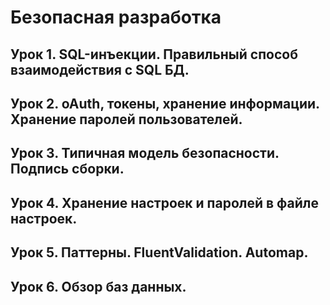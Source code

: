 # Безопасная разработка

## Урок 1. SQL-инъекции. Правильный способ взаимодействия с SQL БД.

## Урок 2. oAuth, токены, хранение информации. Хранение паролей пользователей.

## Урок 3. Типичная модель безопасности. Подпись сборки.

## Урок 4. Хранение настроек и паролей в файле настроек.

## Урок 5. Паттерны. FluentValidation. Automap.

## Урок 6. Обзор баз данных.